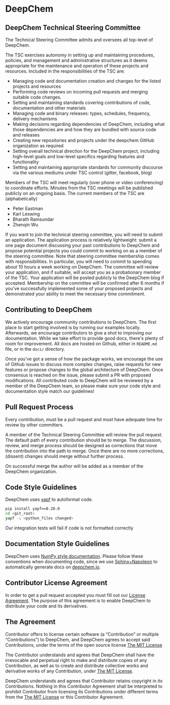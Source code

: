 # DeepChem


## DeepChem Technical Steering Committee
The Technical Steering Committee admits and oversees all top-level of DeepChem.

The TSC exercises autonomy in setting up and maintaining procedures, policies, and management and administrative structures as it deems appropriate for the maintenance and operation of these projects and resources.
Included in the responsibilities of the TSC are:

* Managing code and documentation creation and changes for the listed projects and resources
* Performing code reviews on incoming pull requests and merging suitable code changes.
* Setting and maintaining standards covering contributions of code, documentation and other materials
* Managing code and binary releases: types, schedules, frequency, delivery mechanisms
* Making decisions regarding dependencies of DeepChem, including what those dependencies are and how they are bundled with source code and releases
* Creating new repositories and projects under the deepchem GitHub organization as required
* Setting overall technical direction for the DeepChem project, including high-level goals and low-level specifics regarding features and functionality
* Setting and maintaining appropriate standards for community discourse via the various mediums under TSC control (gitter, facebook, blog)

Members of the TSC will meet regularly (over phone or video conferencing) to coordinate efforts. Minutes from the TSC meetings will be published publicly on an ongoing basis.
 The current members of the TSC are (alphabetically)
* Peter Eastman
* Karl Leswing
* Bharath Ramsundar
* Zhenqin Wu

If you want to join the technical steering committee, you will need to submit an application. The application process is relatively lightweight: submit a one page document discussing your past contributions to DeepChem and propose potential projects you could commit to working on as a member of the steering committee. Note that steering committee membership comes with responsibilities. In particular, you will need to commit to spending about 10 hours a week working on DeepChem. The committee will review your application, and if suitable, will accept you as a probationary member of the TSC. Your application will be posted publicly to the DeepChem blog if accepted. Membership on the committee will be confirmed after 6 months if you’ve successfully implemented some of your proposed projects and demonstrated your ability to meet the necessary time commitment.

## Contributing to DeepChem

We actively encourage community contributions to DeepChem. The first place to start getting involved is by running our examples locally. Afterwards, we encourage contributors to give a shot to improving our documentation. While we take effort to provide good docs, there's plenty of room for improvement. All docs are hosted on Github, either in `README.md` file, or in the `docs/` directory.

Once you've got a sense of how the package works, we encourage the use of Github issues to discuss more complex changes,  raise requests for new features or propose changes to the global architecture of DeepChem. Once consensus is reached on the issue, please submit a PR with proposed modifications. All contributed code to DeepChem will be reviewed by a member of the DeepChem team, so please make sure your code style and documentation style match our guidelines!


## Pull Request Process
Every contribution, must be a pull request and must have adequate time for review by other committers.

A member of the Technical Steering Committee will review the pull request.  The default path of every contribution should be to merge. The discussion, review, and merge process should be designed as corrections that move the contribution into the path to merge. Once there are no more corrections, (dissent) changes should merge without further process.

On successful merge the author will be added as a member of the DeepChem organization.

## Code Style Guidelines
DeepChem uses [yapf](https://github.com/google/yapf) to autoformat code.

``` bash
pip install yapf==0.20.0
cd <git_root>
yapf -i <python_files changed>
```

Our integration tests will fail if code is not formatted correctly

## Documentation Style Guidelines
DeepChem uses [NumPy style documentation](https://github.com/numpy/numpy/blob/master/doc/HOWTO_DOCUMENT.rst.txt). Please follow these conventions when documenting code, since we use [Sphinx+Napoleon](http://www.sphinx-doc.org/en/stable/ext/napoleon.html) to automatically generate docs on [deepchem.io](deepchem.io).


## Contributor License Agreement
In order to get a pull request accepted you must fill out our [License Agreement](https://www.clahub.com/agreements/deepchem/deepchem).  The purpose of this agreement is to enable DeepChem to distribute your code and its derivatives.

## The Agreement
Contributor offers to license certain software (a “Contribution” or multiple “Contributions”) to DeepChem, and DeepChem agrees to accept said Contributions, under the terms of the open source license [The MIT License](https://opensource.org/licenses/MIT)


The Contributor understands and agrees that DeepChem shall have the irrevocable and perpetual right to make and distribute copies of any Contribution, as well as to create and distribute collective works and derivative works of any Contribution, under [The MIT License](https://opensource.org/licenses/MIT).


DeepChem understands and agrees that Contributor retains copyright in its Contributions. Nothing in this Contributor Agreement shall be interpreted to prohibit Contributor from licensing its Contributions under different terms from the [The MIT License](https://opensource.org/licenses/MIT) or this Contributor Agreement.
